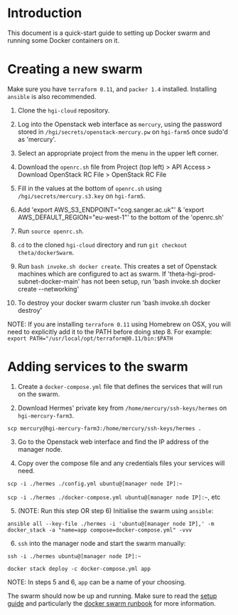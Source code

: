 # Introduction

This document is a quick-start guide to setting up Docker swarm and running some Docker containers on it.

# Creating a new swarm

Make sure you have `terraform 0.11`, and `packer 1.4` installed. Installing `ansible` is also recommended.

1. Clone the `hgi-cloud` repository.

2. Log into the Openstack web interface as `mercury`, using the password stored in `/hgi/secrets/openstack-mercury.pw` on `hgi-farm5` once sudo'd as 'mercury'.

3. Select an appropriate project from the menu in the upper left corner.

4. Download the `openrc.sh` file from Project (top left) > API Access > Download OpenStack RC File > OpenStack RC File

5. Fill in the values at the bottom of `openrc.sh` using `/hgi/secrets/mercury.s3.key` on `hgi-farm5`.

6. Add 'export AWS_S3_ENDPOINT="cog.sanger.ac.uk"' & 'export AWS_DEFAULT_REGION="eu-west-1"' to the bottom of the 'openrc.sh'

7. Run `source openrc.sh`.

8. `cd` to the cloned `hgi-cloud` directory and run `git checkout theta/dockerSwarm`.

9. Run `bash invoke.sh docker create`. This creates a set of Openstack machines which are configured to act as swarm. If 'theta-hgi-prod-subnet-docker-main' has not been setup, run 'bash invoke.sh docker create --networking'

10. To destroy your docker swarm cluster run 'bash invoke.sh docker destroy'

NOTE: If you are installing `terraform 0.11` using Homebrew on OSX, you will need to explicitly add it to the PATH before doing step 8. For example: `export PATH="/usr/local/opt/terraform@0.11/bin:$PATH`

# Adding services to the swarm

1. Create a `docker-compose.yml` file that defines the services that will run on the swarm.

2. Download Hermes' private key from `/home/mercury/ssh-keys/hermes` on `hgi-mercury-farm3`.

`scp mercury@hgi-mercury-farm3:/home/mercury/ssh-keys/hermes .`

3. Go to the Openstack web interface and find the IP address of the manager node.

4. Copy over the compose file and any credentials files your services will need.

`scp -i ./hermes ./config.yml ubuntu@[manager node IP]:~`

`scp -i ./hermes ./docker-compose.yml ubuntu@[manager node IP]:~`, etc

5. (NOTE: Run this step OR step 6) Initialise the swarm using `ansible`:

`ansible all --key-file ./hermes -i 'ubuntu@[manager node IP],' -m docker_stack -a "name=app compose=docker-compose.yml" -vvv`

6.  `ssh` into the manager node and start the swarm manually:

`ssh -i ./hermes ubuntu@[manager node IP]:~`

`docker stack deploy -c docker-compose.yml app`

NOTE: In steps 5 and 6, `app` can be a name of your choosing.

The swarm should now be up and running. Make sure to read the [setup guide](https://github.com/wtsi-hgi/hgi-cloud/blob/feature/dockerSwarm/docs/setup.md) and particularly the [docker swarm runbook](https://github.com/wtsi-hgi/hgi-cloud/blob/feature/dockerSwarm/docs/runbook_docker_swarm.md) for more information.
